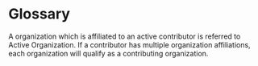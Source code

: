 # Glossary

A organization which is affiliated to an active contributor is referred to Active Organization. If a contributor has multiple organization affiliations, each organization will qualify as a contributing organization.
